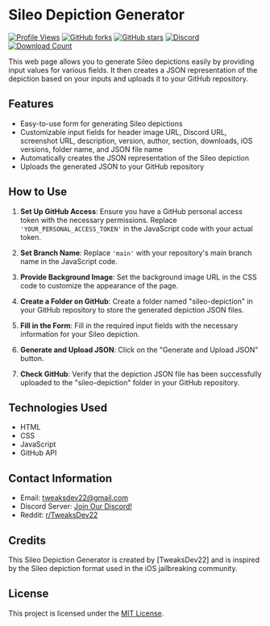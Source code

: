 # Sileo Depiction Generator
[![Profile Views](https://komarev.com/ghpvc/?username=TweaksDev22)](https://github.com/TweaksDev22)
[![GitHub forks](https://img.shields.io/github/forks/TweaksDev22/Sileo-Depiction-Generator)](https://github.com/TweaksDev22/Sileo-Depiction-Generator)
[![GitHub stars](https://img.shields.io/github/stars/TweaksDev22/TweaksDev22/Sileo-Depiction-Generator)](https://github.com/TweaksDev22/TweaksDev22/Sileo-Depiction-Generator)
[![Discord](https://img.shields.io/badge/Discord-TweaksDev22-blue?style=flat-square&logo=discord)](https://discord.gg/Q67N6VFXnJ)
[![Download Count](https://img.shields.io/github/downloads/TweaksDev22/TweaksDev22/Sileo-Depiction-Generator/total)](https://github.com/TweaksDev22/TweaksDev22/Sileo-Depiction-Generator)

This web page allows you to generate Sileo depictions easily by providing input values for various fields. It then creates a JSON representation of the depiction based on your inputs and uploads it to your GitHub repository.

## Features

- Easy-to-use form for generating Sileo depictions
- Customizable input fields for header image URL, Discord URL, screenshot URL, description, version, author, section, downloads, iOS versions, folder name, and JSON file name
- Automatically creates the JSON representation of the Sileo depiction
- Uploads the generated JSON to your GitHub repository

## How to Use

1. **Set Up GitHub Access**: Ensure you have a GitHub personal access token with the necessary permissions. Replace `'YOUR_PERSONAL_ACCESS_TOKEN'` in the JavaScript code with your actual token.

2. **Set Branch Name**: Replace `'main'` with your repository's main branch name in the JavaScript code.

3. **Provide Background Image**: Set the background image URL in the CSS code to customize the appearance of the page.

4. **Create a Folder on GitHub**: Create a folder named "sileo-depiction" in your GitHub repository to store the generated depiction JSON files.

5. **Fill in the Form**: Fill in the required input fields with the necessary information for your Sileo depiction.

6. **Generate and Upload JSON**: Click on the "Generate and Upload JSON" button.

7. **Check GitHub**: Verify that the depiction JSON file has been successfully uploaded to the "sileo-depiction" folder in your GitHub repository.

## Technologies Used

- HTML
- CSS
- JavaScript
- GitHub API

## Contact Information

- Email: [tweaksdev22@gmail.com](mailto:tweaksdev22@gmail.com)
- Discord Server: [Join Our Discord!](https://discord.gg/Q67N6VFXnJ)
- Reddit: [r/TweaksDev22](https://www.reddit.com/r/TweaksDev22/)

## Credits

This Sileo Depiction Generator is created by [TweaksDev22] and is inspired by the Sileo depiction format used in the iOS jailbreaking community.

## License

This project is licensed under the [MIT License](LICENSE).
